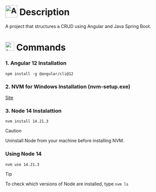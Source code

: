 # <sub><img src="https://github.com/user-attachments/assets/b3ee17e4-1686-41d5-b09e-907449b74a42" alt="Angular icon" width="38"></sub> Description
A project that structures a CRUD using Angular and Java Spring Boot.

# <img src="https://github.com/user-attachments/assets/d8b94be8-9f4c-4b5a-bb38-84b5d91c20e5" alt="terminal icon" width="28"> Commands
### 1. Angular 12 Installation
```
npm install -g @angular/cli@12
```

### 2. NVM for Windows Installation (nvm-setup.exe)
[Site](https://github.com/coreybutler/nvm-windows/releases)

### 3. Node 14 Instalattion
```
nvm install 14.21.3
```

<span></span>

> [!CAUTION]
> Uninstall Node from your machine before installing NVM.

<span></span>

### Using Node 14
```
nvm use 14.21.3
```

> [!TIP]
> To check which versions of Node are installed, type ```nvm ls```

